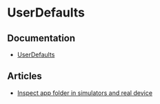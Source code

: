 # UserDefaults

## Documentation

- [UserDefaults](https://developer.apple.com/documentation/foundation/userdefaults)

## Articles

- [Inspect app folder in simulators and real device](https://fluffy.es/inspect-app-folder-in-simulators-and-real-device/)
